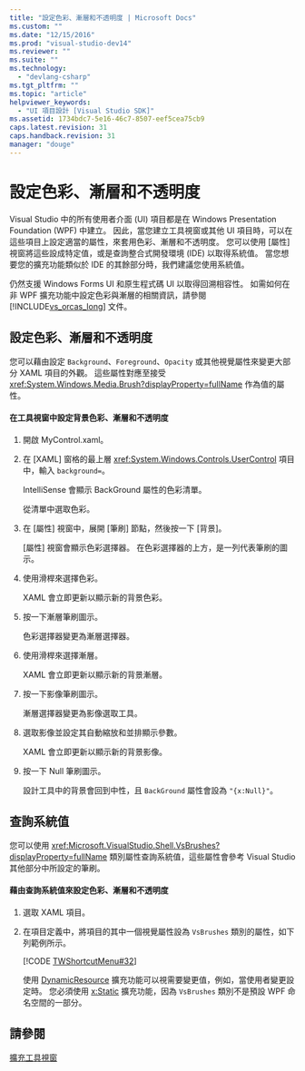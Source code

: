 ```yaml
---
title: "設定色彩、漸層和不透明度 | Microsoft Docs"
ms.custom: ""
ms.date: "12/15/2016"
ms.prod: "visual-studio-dev14"
ms.reviewer: ""
ms.suite: ""
ms.technology: 
  - "devlang-csharp"
ms.tgt_pltfrm: ""
ms.topic: "article"
helpviewer_keywords: 
  - "UI 項目設計 [Visual Studio SDK]"
ms.assetid: 1734bdc7-5e16-46c7-8507-eef5cea75cb9
caps.latest.revision: 31
caps.handback.revision: 31
manager: "douge"
---
```

# 設定色彩、漸層和不透明度
Visual Studio 中的所有使用者介面 \(UI\) 項目都是在 Windows Presentation Foundation \(WPF\) 中建立。 因此，當您建立工具視窗或其他 UI 項目時，可以在這些項目上設定適當的屬性，來套用色彩、漸層和不透明度。 您可以使用 \[屬性\] 視窗將這些設成特定值，或是查詢整合式開發環境 \(IDE\) 以取得系統值。 當您想要您的擴充功能類似於 IDE 的其餘部分時，我們建議您使用系統值。  
  
 仍然支援 Windows Forms UI 和原生程式碼 UI 以取得回溯相容性。 如需如何在非 WPF 擴充功能中設定色彩與漸層的相關資訊，請參閱 [!INCLUDE[vs_orcas_long](../debugger/includes/vs_orcas_long_md.md)] 文件。  
  
## 設定色彩、漸層和不透明度  
 您可以藉由設定 `Background`、`Foreground`、`Opacity` 或其他視覺屬性來變更大部分 XAML 項目的外觀。 這些屬性對應至接受 <xref:System.Windows.Media.Brush?displayProperty=fullName> 作為值的屬性。  
  
#### 在工具視窗中設定背景色彩、漸層和不透明度  
  
1.  開啟 MyControl.xaml。  
  
2.  在 \[XAML\] 窗格的最上層 <xref:System.Windows.Controls.UserControl> 項目中，輸入 `background=`。  
  
     IntelliSense 會顯示 BackGround 屬性的色彩清單。  
  
     從清單中選取色彩。  
  
3.  在 \[屬性\] 視窗中，展開 \[筆刷\] 節點，然後按一下 \[背景\]。  
  
     \[屬性\] 視窗會顯示色彩選擇器。 在色彩選擇器的上方，是一列代表筆刷的圖示。  
  
4.  使用滑桿來選擇色彩。  
  
     XAML 會立即更新以顯示新的背景色彩。  
  
5.  按一下漸層筆刷圖示。  
  
     色彩選擇器變更為漸層選擇器。  
  
6.  使用滑桿來選擇漸層。  
  
     XAML 會立即更新以顯示新的背景漸層。  
  
7.  按一下影像筆刷圖示。  
  
     漸層選擇器變更為影像選取工具。  
  
8.  選取影像並設定其自動縮放和並排顯示參數。  
  
     XAML 會立即更新以顯示新的背景影像。  
  
9. 按一下 Null 筆刷圖示。  
  
     設計工具中的背景會回到中性，且 `BackGround` 屬性會設為 `"{x:Null}"`。  
  
## 查詢系統值  
 您可以使用 <xref:Microsoft.VisualStudio.Shell.VsBrushes?displayProperty=fullName> 類別屬性查詢系統值，這些屬性會參考 Visual Studio 其他部分中所設定的筆刷。  
  
#### 藉由查詢系統值來設定色彩、漸層和不透明度  
  
1.  選取 XAML 項目。  
  
2.  在項目定義中，將項目的其中一個視覺屬性設為 `VsBrushes` 類別的屬性，如下列範例所示。  
  
     [!CODE [TWShortcutMenu#32](../CodeSnippet/VS_Snippets_VSSDK/twshortcutmenu#32)]  
  
     使用 [DynamicResource](../Topic/DynamicResource%20Markup%20Extension.md) 擴充功能可以視需要變更值，例如，當使用者變更設定時。 您必須使用 [x:Static](../Topic/x:Static%20Markup%20Extension.md) 擴充功能，因為 `VsBrushes` 類別不是預設 WPF 命名空間的一部分。  
  
## 請參閱  
 [擴充工具視窗](../misc/extending-tool-windows.md)